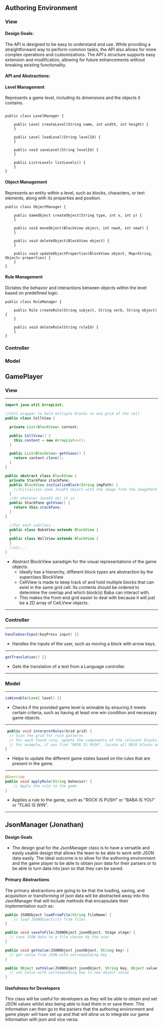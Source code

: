 
## Authoring Environment
### View

#### Design Goals:

The API is designed to be easy to understand and use. While providing a straightforward way to 
perform common tasks, the API also allows for more complex operations and customizations.
The API's structure supports easy extension and modification, allowing for future enhancements 
without breaking existing functionality.

#### API and Abstractions:

#### Level Management
Represents a game level, including its dimensions and the objects it contains.

```

public class LevelManager {

    public Level createLevel(String name, int width, int height) {
    }

    public Level loadLevel(String levelId) {
    }

    public void saveLevel(String levelId) {
    }

    public List<Level> listLevels() {
    }
}
```
#### Object Management
Represents an entity within a level, such as blocks, characters, or text elements, along 
with its properties and position.

```
public class ObjectManager {

    public GameObject createObject(String type, int x, int y) {
    }

    public void moveObject(BlockView object, int newX, int newY) {
    }

    public void deleteObject(BlockView object) {
    }

    public void updateObjectProperties(BlockView object, Map<String, Object> properties) {
    }
}
```

#### Rule Management
Dictates the behavior and interactions between objects within the level based on predefined logic.

```
public class RuleManager {

    public Rule createRule(String subject, String verb, String object) {
    }

    public void deleteRule(String ruleId) {
    }
}

```


### Controller

### Model


## GamePlayer
### View

--- 

```java
import java.util.ArrayList;

//Cell wrapper to hold multiple blocks in one grid of the cell
public class CellView {

  private List<BlockView> content;

  public CellView() {
    this.content = new ArrayList<>();
  }

  public List<BlockView> getViews() {
    return content.clone();
  }
}

public abstract class BlockView {
  private StackPane stackPane;
  public BlockView initializeBlock(String imgPath) {
    //Initializes some JavaFX object with the image from the imagePath
  }
  //Or whatever JavaFX obj it is
  public StackPane getView() {
    return this.stackPane;
  }
}

  //For each subclass
  public class BabaView extends BlockView {
  }
  public class WallView extends BlockView {
  }
  //etc...
}
```
- Abstract BlockView paradigm for the visual representations of the game objects.
  - Ideally has a hierarchy, different block types are abstraction by the superclass BlockView
  - CellView is made to keep track of and hold multiple blocks that can exist in the same grid cell. 
  Its contents should be ordered to determine the overlap and which block(s) Baba can interact with.
  - This makes the front-end grid easier to deal with because it will just be a 2D array of CelLView
  objects.
---  



### Controller

---
```java
handleUserInput(keyPress input) {}
```
- Handles the inputs of the user, such as moving a block with arrow keys.
---
```java
getTranslation() {}
```
- Gets the translation of a text from a Language controller.
---




### Model

---
```java 
isWinnable(Level level) {}
```
- Checks if the provided game level is winnable by ensuring it meets certain criteria, such as having at least one win condition and necessary game objects.
---
```java
 public void interpretRules(Grid grid) {
  // Scan the grid for rule patterns
  // For each found rule, update the components of the relevant blocks.
  // For example, if you find "ROCK IS PUSH", locate all ROCK blocks and add/update the Pushable component.
}
```
-  Helps to update the different game states based on the rules that are present in the game.
---
```java
@Override
public void applyRule(String behavior) {
    // Apply the rule to the game
}

```
- Applies a rule to the game, such as "ROCK IS PUSH" or "BABA IS YOU" or "FLAG IS WIN".
---


## JsonManager (Jonathan)

#### Design Goals
* The design goal for the JsonManager class is to have a versatile and easily usable design that 
allows the team to be able to work with JSON data easily. The ideal outcome is to allow for the 
authoring environment and the game player to be able to obtain json data for their parsers or to 
be able to turn data into json so that they can be saved. 

#### Primary Abstractions
The primary abstractions are going to be that the loading, saving, and acquisition or transforming 
of json data will be abstracted away into this JsonManager that will include methods that
encapsulate their implementation such as:

```java
public JSONObject loadFromFile(String fileName) {
    // load JSONObject/(s) from files
}

public void saveToFile(JSONObject jsonObject, Stage stage) {
  // save JSON data to a file chosen by the user
}

public void getValue(JSONObject jsonObject, String key) {
  // get value from JSON with corresponding key
}

public Object setValue(JSONObject jsonObject, String key, Object value) {
  // set value with corresponding key to new object value
}
```

#### Usefulness for Developers

This class will be useful for developers as they will be able to 
obtain and set JSON values whilst also being able to load them in 
or save them. This information can then go to the parsers that 
the authoring environment and game player will have set up and that
will allow us to integrate our game information with json and 
vice versa. 
